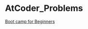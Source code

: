 # AtCoder_Problems

[Boot camp for Beginners](https://kenkoooo.com/atcoder/#/training/Boot%20camp%20for%20Beginners/2)
